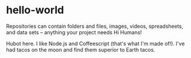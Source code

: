 # hello-world
Repositories can contain folders and files, images, videos, spreadsheets, and data sets – anything your project needs
Hi Humans!

Hubot here. I like Node.js and Coffeescript (that's what I'm made of!).
I've had tacos on the moon and find them superior to Earth tacos.
